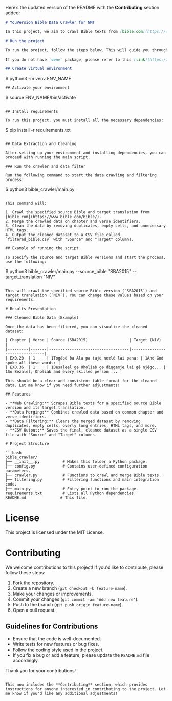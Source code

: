 Here’s the updated version of the README with the **Contributing** section added:

```markdown
# YouVersion Bible Data Crawler for NMT

In this project, we aim to crawl Bible texts from [bible.com](https://www.bible.com/bible/), merge two Bible versions into a parallel dataset, filter and clean the data, and output a CSV file suitable for training neural machine translation models. </br>

# Run the project

To run the project, follow the steps below. This will guide you through setting up your environment, installing dependencies, and running the data crawling and filtering steps.

If you do not have `venv` package, please refer to this [link](https://linuxize.com/post/how-to-create-python-virtual-environments-on-ubuntu-18-04/) for installation instructions.

## Create virtual environment
```
$ python3 -m venv ENV_NAME
```
## Activate your environment
```
$ source ENV_NAME/bin/activate
```

## Install requirements

To run this project, you must install all the necessary dependencies:
```
$ pip install -r requirements.txt
```

## Data Extraction and Cleaning

After setting up your environment and installing dependencies, you can proceed with running the main script.

### Run the crawler and data filter

Run the following command to start the data crawling and filtering process:
```
$ python3 bible_crawler/main.py
```

This command will:

1. Crawl the specified source Bible and target translation from [bible.com](https://www.bible.com/bible/).
2. Merge the crawled data on chapter and verse identifiers.
3. Clean the data by removing duplicates, empty cells, and unnecessary HTML tags.
4. Output the cleaned dataset to a CSV file called `filtered_bible.csv` with "Source" and "Target" columns.

## Example of running the script

To specify the source and target Bible versions and start the process, use the following:
```
$ python3 bible_crawler/main.py --source_bible "SBA2015" --target_translation "NIV"
```

This will crawl the specified source Bible version (`SBA2015`) and target translation (`NIV`). You can change these values based on your requirements.

# Results Presentation

### Cleaned Bible Data (Example)

Once the data has been filtered, you can visualize the cleaned dataset:

| Chapter | Verse | Source (SBA2015)                  | Target (NIV)                   |
|---------|-------|-----------------------------------|--------------------------------|
| EXO.20  | 1     | 1Togə́bè ɓa Ala pa taje neelé lai pana: | 1And God spoke all these words: |
| EXO.36  | 1     | 1Besaleel gə Oholiab gə diŋgamje lai gə́ njégo... | 1So Bezalel, Oholiab and every skilled person ... |

This should be a clear and consistent table format for the cleaned data. Let me know if you need further adjustments!

## Features

- **Web Crawling:** Scrapes Bible texts for a specified source Bible version and its target translation.
- **Data Merging:** Combines crawled data based on common chapter and verse identifiers.
- **Data Filtering:** Cleans the merged dataset by removing duplicates, empty cells, overly long entries, HTML tags, and more.
- **CSV Output:** Saves the final, cleaned dataset as a single CSV file with "Source" and "Target" columns.

# Project Structure

```bash
bible_crawler/
├── __init__.py          # Makes this folder a Python package.
├── config.py            # Contains user-defined configuration parameters.
├── crawler.py           # Functions to crawl and merge Bible texts.
├── filtering.py         # Filtering functions and main integration code.
├── main.py              # Entry point to run the package.
requirements.txt         # Lists all Python dependencies.
README.md               # This file.
```

# License

This project is licensed under the MIT License.

# Contributing

We welcome contributions to this project! If you'd like to contribute, please follow these steps:

1. Fork the repository.
2. Create a new branch (`git checkout -b feature-name`).
3. Make your changes or improvements.
4. Commit your changes (`git commit -am 'Add new feature'`).
5. Push to the branch (`git push origin feature-name`).
6. Open a pull request.

## Guidelines for Contributions

- Ensure that the code is well-documented.
- Write tests for new features or bug fixes.
- Follow the coding style used in the project.
- If you fix a bug or add a feature, please update the `README.md` file accordingly.

Thank you for your contributions!
```

This now includes the **Contributing** section, which provides instructions for anyone interested in contributing to the project. Let me know if you'd like any additional adjustments!